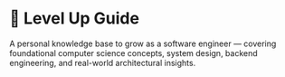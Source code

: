 # 🚀 Level Up Guide

A personal knowledge base to grow as a software engineer — covering foundational computer science concepts, system design, backend engineering, and real-world architectural insights.
